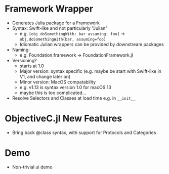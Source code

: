 Framework Wrapper
=====================
- Generates Julia package for a Framework
- Syntax: Swift-like and not particularly "Julian"
    - e.g. `[obj doSomethingWith: bar assuming: foo]` -> `obj.doSomethingWith(bar, assuming=foo)`
    - Idiomatic Julian wrappers can be provided by downstream packages
- Naming: 
    - e.g. Foundation.framework -> FoundationFramework.jl
- Versioning?
    - starts at 1.0
    - Major version: syntax specific (e.g. maybe be start with Swift-like in V1, and change later on)    
    - Minor version: MacOS compatability
    - e.g. v1.13 is syntax version 1.0 for macOS 13
    - maybe this is too complicated...
- Resolve Selectors and Classes at load time e.g. in `__init__`

ObjectiveC.jl New Features
==========================
- Bring back @class syntax, with support for Protocols and Categories

Demo
==========================
- Non-trivial ui demo
